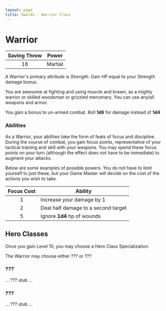```yaml
---
layout: page
title: Swords - Warrior Class
---
```


# Warrior

| Saving Throw |  Power  |
|:------------:|---------|
|      16      | Martial |

A Warrior's primary attribute is *Strength*. Gain HP equal to your Strength damage bonus.

You are awesome at fighting and using muscle and brawn, as a mighty warrior or skilled 
woodsman or grizzled mercenary. You can use any/all weapons and armor.

You gain a bonus to un-armed combat. Roll **1d6** for damage instead of **1d4**


### Abilities

As a Warrior, your abilities take the form of feats of focus and discipline. During the course of combat, you
gain focus points, representative of your tactical training and skill with your weapons. You may spend these focus
points on your turn (although the effect does not have to be immediate) to augment your attacks.

Below are some examples of possible powers. You do not have to limit yourself to just these, but your Game Master
will decide on the cost of the actions you wish to take.

| Focus Cost | Ability                             |
|:----------:|-------------------------------------|
|     1      | Increase your damage by 1           |
|     2      | Deal half damage to a second target |
|     5      | Ignore **1d4** hp of wounds         |


## Hero Classes

Once you gain Level 10, you may choose a Hero Class Specialization.

The Warrior may choose either ??? or ???

### ???

... ??? stub ...


### ???

... ??? stub ...